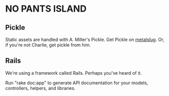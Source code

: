 NO PANTS ISLAND
===============

Pickle
------
Static assets are handled with A. Miller's Pickle.  Get Pickle on [metalslug](http://metalslug.barbariangroup.com/adam/Pickle).  Or, if you're not Charlie, get pickle from him.


Rails
------
We're using a framework called Rails.  Perhaps you've heard of it.

Run "rake doc:app" to generate API documentation for your models, controllers, helpers, and libraries.
